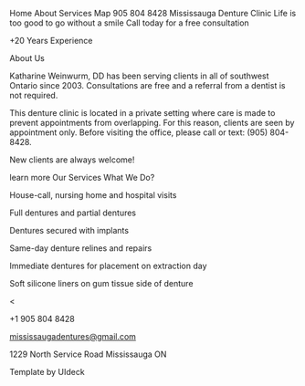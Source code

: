





 
Home
About
Services
Map
905 804 8428
Mississauga Denture Clinic
Life is too good to go without a smile
Call today for a free consultation


+20 Years Experience

About Us

Katharine Weinwurm, DD has been serving clients in all of southwest Ontario since 2003. Consultations are free and a referral from a dentist is not required.

This denture clinic is located in a private setting where care is made to prevent appointments from overlapping. For this reason, clients are seen by appointment only. Before visiting the office, please call or text: (905) 804-8428.

New clients are always welcome!

learn more
Our Services
What We Do?

House-call, nursing home and hospital visits



Full dentures and partial dentures



Dentures secured with implants



Same-day denture relines and repairs



Immediate dentures for placement on extraction day



Soft silicone liners on gum tissue side of denture


<




+1 905 804 8428


mississaugadentures@gmail.com


1229 North Service Road Mississauga ON

Template by UIdeck
